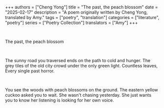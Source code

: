 +++
authors = ["Cheng Yong"]
title = "The past, the peach blossom"
date = "2025-02-17"
description = "A poem originally written by Cheng Yong, translated by Amy."
tags = ["poetry", "translation"]
categories = ["literature", "poetry"]
series = ["Poetry Collection"]
translators = ["Amy"]
+++


&#8201;

The past, the peach blossom 

&#8201;

The sunny road you traversed 
ends on the path to cold and hunger.
The grey tiles of the old city
crowd under the only green light. 
Countless leaves,
Every single past horror. 

&#8201;

You see
the woods with peach blossoms on the ground.
The eastern yellow cuckoo asked you to wait.
She wasn't chasing yesterday.
She just wants you to know her listening 
is looking for her own voice.

&#8201;


